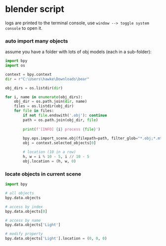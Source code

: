 # blender script

logs are printed to the terminal console, use `window --> toggle system console` to open it.

### auto import many objects

assume you have a folder with lots of obj models (each in a sub-folder):

```python
import bpy
import os

context = bpy.context
dir = r"C:\Users\hawke\Downloads\bear"

obj_dirs = os.listdir(dir)

for i, name in enumerate(obj_dirs):
    obj_dir = os.path.join(dir, name)
    files = os.listdir(obj_dir)
    for file in files:
        if not file.endswith('.obj'): continue
        path = os.path.join(obj_dir, file)
        
        print(f'[INFO] {i} process {file}')
        
        bpy.ops.import_scene.obj(filepath=path, filter_glob="*.obj;*.mtl;*.png") # also load png textures
        obj = context.selected_objects[0]

        # location (10 in a row)
        h, w = i % 10 - 5, i // 10 - 5
        obj.location = (h, w, 0)
```

### locate objects in current scene

```python
import bpy

# all objects 
bpy.data.objects

# access by index
bpy.data.objects[0]

# access by name
bpy.data.objects['Light']

# modify property
bpy.data.objects['Light'].location = (0, 0, 0)
```

